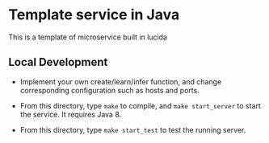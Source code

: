# Template service in Java

This is a template of microservice built in lucida

## Local Development

- Implement your own create/learn/infer function, and change corresponding configuration such as hosts and ports.

- From this directory, type `make` to compile, and `make start_server` to start the service. It requires Java 8. 

- From this directory, type `make start_test` to test the running server.
